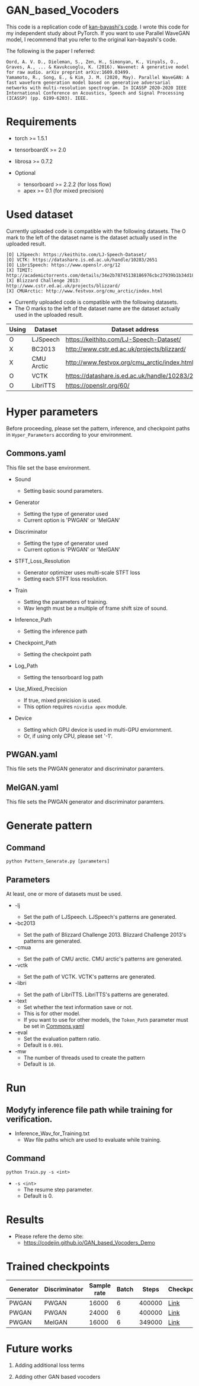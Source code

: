 # GAN_based_Vocoders

This code is a replication code of [kan-bayashi's code](https://github.com/kan-bayashi/ParallelWaveGAN). I wrote this code for my independent study about PyTorch. If you want to use Parallel WaveGAN model, I recommend that you refer to the original kan-bayashi's code.

The following is the paper I referred:
```
Oord, A. V. D., Dieleman, S., Zen, H., Simonyan, K., Vinyals, O., Graves, A., ... & Kavukcuoglu, K. (2016). Wavenet: A generative model for raw audio. arXiv preprint arXiv:1609.03499.
Yamamoto, R., Song, E., & Kim, J. M. (2020, May). Parallel WaveGAN: A fast waveform generation model based on generative adversarial networks with multi-resolution spectrogram. In ICASSP 2020-2020 IEEE International Conference on Acoustics, Speech and Signal Processing (ICASSP) (pp. 6199-6203). IEEE.
```

# Requirements
* torch >= 1.5.1
* tensorboardX >= 2.0
* librosa >= 0.7.2

* Optional    
    * tensorboard >= 2.2.2 (for loss flow)
    * apex >= 0.1 (for mixed precision)

# Used dataset
Currently uploaded code is compatible with the following datasets. The O mark to the left of the dataset name is the dataset actually used in the uploaded result.

```
[O] LJSpeech: https://keithito.com/LJ-Speech-Dataset/
[O] VCTK: https://datashare.is.ed.ac.uk/handle/10283/2651
[O] LibriSpeech: https://www.openslr.org/12
[X] TIMIT: http://academictorrents.com/details/34e2b78745138186976cbc27939b1b34d18bd5b3
[X] Blizzard Challenge 2013: http://www.cstr.ed.ac.uk/projects/blizzard/
[X] CMUArctic: http://www.festvox.org/cmu_arctic/index.html
```

* Currently uploaded code is compatible with the following datasets.
* The O marks to the left of the dataset name are the dataset actually used in the uploaded result.

| Using  | Dataset   | Dataset address                                 |
|--------|-----------|-------------------------------------------------|
| O      | LJSpeech  | https://keithito.com/LJ-Speech-Dataset/         |
| X      | BC2013    | http://www.cstr.ed.ac.uk/projects/blizzard/     |
| X      | CMU Arctic| http://www.festvox.org/cmu_arctic/index.html    |
| O      | VCTK      | https://datashare.is.ed.ac.uk/handle/10283/2651 |
| O      | LibriTTS  | https://openslr.org/60/                         |


# Hyper parameters
Before proceeding, please set the pattern, inference, and checkpoint paths in `Hyper_Parameters` according to your environment.

## Commons.yaml

This file set the base environment.

* Sound
    * Setting basic sound parameters.

* Generator
    * Setting the type of generator used
    * Current option is 'PWGAN' or 'MelGAN'

* Discriminator
    * Setting the type of generator used
    * Current option is 'PWGAN' or 'MelGAN'

* STFT_Loss_Resolution
    * Generator optimizer uses multi-scale STFT loss
    * Setting each STFT loss resolution.

* Train
    * Setting the parameters of training.    
    * Wav length must be a multiple of frame shift size of sound.

* Inference_Path
    * Setting the inference path

* Checkpoint_Path
    * Setting the checkpoint path

* Log_Path
    * Setting the tensorboard log path

* Use_Mixed_Precision
    * If true, mixed preicision is used.
    * This option requires `nividia apex` module.

* Device
    * Setting which GPU device is used in multi-GPU enviornment.
    * Or, if using only CPU, please set '-1'.

## PWGAN.yaml

This file sets the PWGAN generator and discriminator paramters.

## MelGAN.yaml

This file sets the PWGAN generator and discriminator paramters.


# Generate pattern

## Command
```
python Pattern_Generate.py [parameters]
```

## Parameters

At least, one or more of datasets must be used.

* -lj <path>
    * Set the path of LJSpeech. LJSpeech's patterns are generated.
* -bc2013 <path>
    * Set the path of Blizzard Challenge 2013. Blizzard Challenge 2013's patterns are generated.    
* -cmua <path>
    * Set the path of CMU arctic. CMU arctic's patterns are generated.
* -vctk <path>
    * Set the path of VCTK. VCTK's patterns are generated.
* -libri <path>
    * Set the path of LibriTTS. LibriTTS's patterns are generated.
* -text
    * Set whether the text information save or not.
    * This is for other model.
    * If you want to use for other models, the `Token_Path` parameter must be set in [Commons.yaml](./Hyper_Parameters/Commons.yaml)
* -eval
    * Set the evaluation pattern ratio.
    * Default is `0.001`.
* -mw
    * The number of threads used to create the pattern
    * Default is `10`.

# Run

## Modyfy inference file path while training for verification.

* Inference_Wav_for_Training.txt
    * Wav file paths which are used to evaluate while training.

## Command
```
python Train.py -s <int>
```

* `-s <int>`
    * The resume step parameter.
    * Default is 0.


# Results

* Please refere the demo site:
    * https://codejin.github.io/GAN_based_Vocoders_Demo

# Trained checkpoints

| Generator | Discriminator | Sample rate | Batch | Steps  | Checkpoint                                                                                 |
|-----------|---------------|-------------|-------|--------|--------------------------------------------------------------------------------------------|
| PWGAN     | PWGAN         | 16000       | 6     | 400000 | [Link](https://drive.google.com/file/d/1oRR5qgxbiu8C80YQr44KhFJVbJsJzbQs/view?usp=sharing) |
| PWGAN     | PWGAN         | 24000       | 6     | 400000 | [Link](https://drive.google.com/file/d/1DzQWYdDQSo3Dv_AA4aHIVLyRaUsqo-kE/view?usp=sharing) |
| PWGAN     | MelGAN        | 16000       | 6     | 349000 | [Link](https://drive.google.com/file/d/1Me8escBPc0Au4qbBFF_S5WKdZasAXYvH/view?usp=sharing) |


# Future works

1. Adding additional loss terms

2. Adding other GAN based vocoders
